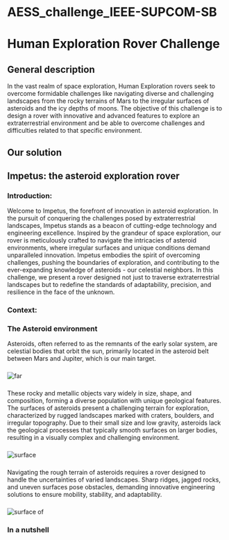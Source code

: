 # AESS_challenge_IEEE-SUPCOM-SB
# Human Exploration Rover Challenge 
## General description 
In the vast realm of space exploration, Human Exploration rovers seek to overcome formidable challenges like navigating diverse and challenging landscapes from the rocky terrains of Mars to the irregular surfaces of asteroids and the icy depths of moons. The objective of this challenge is to design a rover with innovative and advanced features to explore an extraterrestrial environment and be able to overcome challenges and difficulties related to that specific environment.
## Our solution
## Impetus: the asteroid exploration rover
### Introduction: 
Welcome to Impetus, the forefront of innovation in asteroid exploration. In the pursuit of conquering the challenges posed by extraterrestrial landscapes, Impetus stands as a beacon of cutting-edge technology and engineering excellence. Inspired by the grandeur of space exploration, our rover is meticulously crafted to navigate the intricacies of asteroid environments, where irregular surfaces and unique conditions demand unparalleled innovation.
Impetus embodies the spirit of overcoming challenges, pushing the boundaries of exploration, and contributing to the ever-expanding knowledge of asteroids - our celestial neighbors. In this challenge, we present a rover designed not just to traverse extraterrestrial landscapes but to redefine the standards of adaptability, precision, and resilience in the face of the unknown.
### Context:
### The Asteroid environment
Asteroids, often referred to as the remnants of the early solar system, are celestial bodies that orbit the sun, primarily located in the asteroid belt between Mars and Jupiter, which is our main target.
###
![far](https://github.com/Alaa-BT/AESS_challenge_TSYP_11_Sup-Com_SB/assets/132910975/7b62ffbc-028e-4968-a015-568693323341)
###
These rocky and metallic objects vary widely in size, shape, and composition, forming a diverse population with unique geological features.
The surfaces of asteroids present a challenging terrain for exploration, characterized by rugged landscapes marked with craters, boulders, and irregular topography. Due to their small size and low gravity, asteroids lack the geological processes that typically smooth surfaces on larger bodies, resulting in a visually complex and challenging environment.
###
![surface](https://github.com/Alaa-BT/AESS_challenge_TSYP_11_Sup-Com_SB/assets/132910975/cc953c96-9c4b-4354-809a-68b6945f397d)
###
Navigating the rough terrain of asteroids requires a rover designed to handle the uncertainties of varied landscapes. Sharp ridges, jagged rocks, and uneven surfaces pose obstacles, demanding innovative engineering solutions to ensure mobility, stability, and adaptability.
###
![surface of](https://github.com/Alaa-BT/AESS_challenge_TSYP_11_Sup-Com_SB/assets/132910975/dc236357-2d96-4a4d-b1b7-97c770316f27)
###
### In a nutshell 
###
